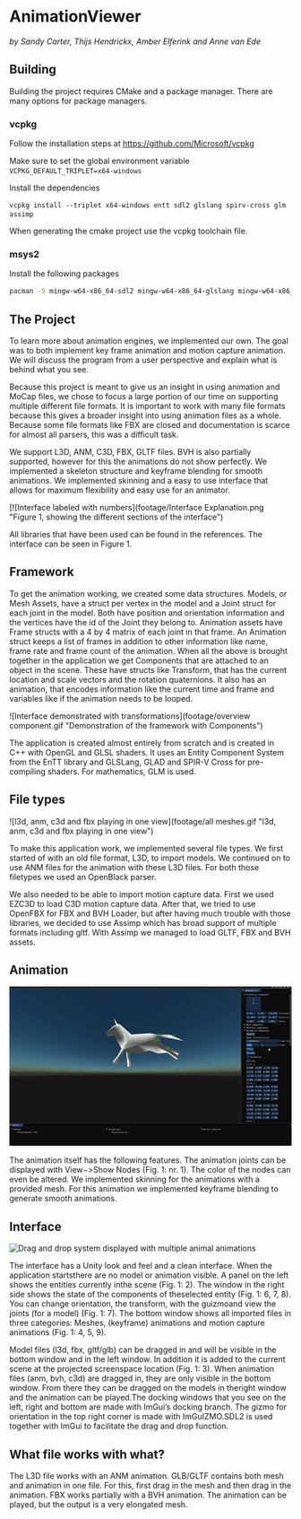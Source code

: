 # AnimationViewer

*by Sandy Carter, Thijs Hendrickx, Amber Elferink and Anne van Ede*

## Building
Building the project requires CMake and a package manager.
There are many options for package managers.

### vcpkg

Follow the installation steps at https://github.com/Microsoft/vcpkg

Make sure to set the global environment variable `VCPKG_DEFAULT_TRIPLET=x64-windows`

Install the dependencies
```
vcpkg install --triplet x64-windows entt sdl2 glslang spirv-cross glm assimp
```

When generating the cmake project use the vcpkg toolchain file.

### msys2

Install the following packages

```bash
pacman -S mingw-w64-x86_64-sdl2 mingw-w64-x86_64-glslang mingw-w64-x86_64-spirv-cross mingw-w64-x86_64-glm  mingw-w64-x86_64-assimp
```

## The Project

To learn more about animation engines, we implemented our own. The goal was to both implement key frame animation and motion capture animation. We will discuss the program from a user perspective and explain what is behind what you see.

Because this project is meant to give us an insight in using animation and MoCap files, we chose to focus a large portion of our time on supporting multiple different file formats. It is important to work with many file formats because this gives a broader insight into using animation files as a whole. Because some file formats like FBX are closed and documentation is scarce for almost all parsers, this was a difficult task.

We support L3D, ANM, C3D, FBX, GLTF files. BVH is also partially supported, however for this the animations do not show perfectly. We implemented a skeleton structure and keyframe blending for smooth animations. We implemented skinning and a easy to use interface that allows for maximum flexibility and easy use for an animator.

[![Interface labeled with numbers](footage/Interface Explanation.png "Figure 1, showing the different sections of the interface")

All libraries that have been used can be found in the references.  The interface can be seen in Figure 1.

## Framework

To get the animation working, we created some data structures. Models, or Mesh Assets, have a struct per vertex in the model and a Joint struct for each joint in the model. Both have position and orientation information and the vertices have the id of the Joint they belong to. Animation assets have Frame structs with a 4 by 4 matrix of each joint in that frame. An Animation struct keeps a list of frames in addition to other information like name, frame rate and frame count of the animation. When all the above is brought together in the application we get Components that are attached to an object in the scene. These have structs like Transform, that has the current location and scale vectors and the rotation quaternions. It also has an animation, that encodes information like the current time and frame and variables like if the animation needs to be looped.

![Interface demonstrated with transformations](footage/overview component.gif "Demonstration of the framework with Components")

The application is created almost entirely from scratch and is created in C++ with OpenGL and GLSL shaders. It uses an Entity Component System from the EnTT library and GLSLang, GLAD and SPIR-V Cross for pre-compiling shaders. For mathematics, GLM is used.

## File types

![l3d, anm, c3d and fbx playing in one view](footage/all meshes.gif "l3d, anm, c3d and fbx playing in one view")

To make this application work, we implemented several file types. We first started of with an old file format, L3D, to import models. We continued on to use ANM files for the animation with these L3D files. For both those filetypes we used an OpenBlack parser.

We also needed to be able to import motion capture data. First we used EZC3D to load C3D motion capture data. After that, we tried to use OpenFBX for FBX and BVH Loader, but after having much trouble with those libraries, we decided to use Assimp which has broad support of multiple formats including gltf. With Assimp we managed to load GLTF, FBX and BVH assets.


## Animation

![horse animation playing keyframes and then linearly interpolated](footage/horse_keyframes.gif "horse animation keyframes and interpolation")

The animation itself has the following features.  The animation joints can be displayed with View−>Show  Nodes  (Fig.   1:   nr.   1).   The  color  of  the  nodes  can  even  be  altered. We  implemented  skinning  for  the  animations  with  a  provided  mesh.   For  this  animation we implemented keyframe blending to generate smooth animations.

## Interface

![Drag and drop system displayed with multiple animal animations](footage/drag_and_drop_animations.gif "Display of drag and drop and basic functionality")

The interface has a Unity look and feel and a clean interface.  When the application startsthere are no model or animation visible.  A panel on the left shows the entities currently inthe scene (Fig.  1:  2).  The window in the right side shows the state of the components of theselected entity (Fig.  1:  6, 7, 8).  You can change orientation, the transform, with the guizmoand view the joints (for a model) (Fig.  1:  7).  The bottom window shows all imported files in three categories:  Meshes, (keyframe) animations and motion capture animations (Fig.  1:  4, 5, 9).

Model files (l3d, fbx, gltf/glb) can be dragged in and will be visible in the bottom window and in the left window.  In addition it is added to the current scene at the projected screenspace location (Fig.  1:  3).  When animation files (anm, bvh, c3d) are dragged in, they are only visible in the bottom window.  From there they can be dragged on the models in theright window and the animation can be played.The docking windows that you see on the left, right and bottom are made with ImGui’s docking branch.  The gizmo for orientation in the top right corner is made with ImGuIZMO.SDL2 is used together with ImGui to facilitate the drag and drop function.

## What file works with what?
The L3D file works with an ANM animation.  GLB/GLTF contains both mesh and animation in  one  file.   For  this,  first  drag  in  the  mesh  and  then  drag  in  the  animation.   FBX  works partially  with  a  BVH  animation.   The  animation  can  be  played,  but  the  output  is  a  very elongated mesh.

